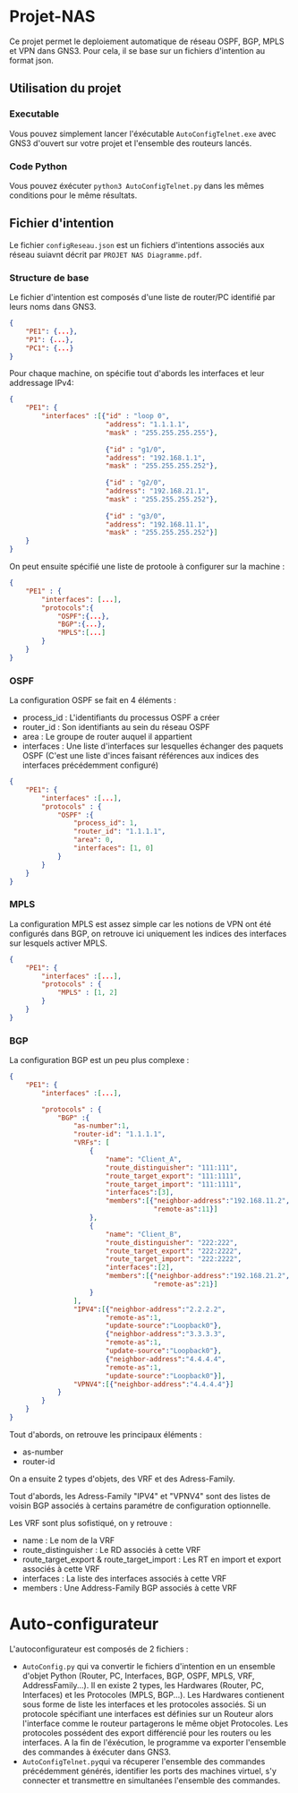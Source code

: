 # Projet-NAS

Ce projet permet le deploiement automatique de réseau OSPF, BGP, MPLS et VPN dans GNS3.
Pour cela, il se base sur un fichiers d'intention au format json.
## Utilisation du projet
### Executable

Vous pouvez simplement lancer l'éxécutable `AutoConfigTelnet.exe` avec GNS3 d'ouvert sur votre projet et l'ensemble des routeurs lancés.

### Code Python

Vous pouvez éxécuter `python3 AutoConfigTelnet.py` dans les mêmes conditions pour le même résultats.

## Fichier d'intention

Le fichier `configReseau.json` est un fichiers d'intentions associés aux réseau suiavnt décrit par `PROJET NAS Diagramme.pdf`.

### Structure de base
Le fichier d'intention est composés d'une liste de router/PC identifié par leurs noms dans GNS3.

```json
{
    "PE1": {...},
    "P1": {...},
    "PC1": {...}
}
```

Pour chaque machine, on spécifie tout d'abords les interfaces et leur addressage IPv4:

```json
{
    "PE1": {
        "interfaces" :[{"id" : "loop 0",
                        "address": "1.1.1.1",
                        "mask" : "255.255.255.255"},
                        
                        {"id" : "g1/0",
                        "address": "192.168.1.1",
                        "mask" : "255.255.255.252"},
                    
                        {"id" : "g2/0",
                        "address": "192.168.21.1",
                        "mask" : "255.255.255.252"},
                    
                        {"id" : "g3/0",
                        "address": "192.168.11.1",
                        "mask" : "255.255.255.252"}]
    }
}
```
On peut ensuite spécifié une liste de protoole à configurer sur la machine :
```json
{
    "PE1" : {
        "interfaces": [...],
        "protocols":{
            "OSPF":{...},
            "BGP":{...},
            "MPLS":[...]
        }
    }
}
```

### OSPF

La configuration OSPF se fait en 4 éléments :
- process_id : L'identifiants du processus OSPF a créer
- router_id : Son identifiants au sein du réseau OSPF
- area : Le groupe de router auquel il appartient
- interfaces : Une liste d'interfaces sur lesquelles échanger des paquets OSPF (C'est une liste d'inces faisant références aux indices des interfaces précédemment configuré) 

```json
{
    "PE1": {
        "interfaces" :[...],
        "protocols" : {
            "OSPF" :{
                "process_id": 1,
                "router_id": "1.1.1.1",
                "area": 0,
                "interfaces": [1, 0]
            }
        }
    }
}
```

### MPLS

La configuration MPLS est assez simple car les notions de VPN ont été configurés dans BGP, on retrouve ici uniquement les indices des interfaces sur lesquels activer MPLS.
```json
{
    "PE1": {
        "interfaces" :[...],
        "protocols" : {
            "MPLS" : [1, 2]
        }
    }
}
```

### BGP

La configuration BGP est un peu plus complexe :
```json
{
    "PE1": {
        "interfaces" :[...],

        "protocols" : {
            "BGP" :{
                "as-number":1,
                "router-id": "1.1.1.1",
                "VRFs": [
                    {
                        "name": "Client_A",
                        "route_distinguisher": "111:111",
                        "route_target_export": "111:1111",
                        "route_target_import": "111:1111",
                        "interfaces":[3],
                        "members":[{"neighbor-address":"192.168.11.2",
                                    "remote-as":11}]
                    },
                    {
                        "name": "Client_B",
                        "route_distinguisher": "222:222",
                        "route_target_export": "222:2222",
                        "route_target_import": "222:2222",
                        "interfaces":[2],
                        "members":[{"neighbor-address":"192.168.21.2",
                                    "remote-as":21}]
                    }
                ],
                "IPV4":[{"neighbor-address":"2.2.2.2",
                        "remote-as":1,
                        "update-source":"Loopback0"},
                        {"neighbor-address":"3.3.3.3",
                        "remote-as":1,
                        "update-source":"Loopback0"},
                        {"neighbor-address":"4.4.4.4",
                        "remote-as":1,
                        "update-source":"Loopback0"}],
                "VPNV4":[{"neighbor-address":"4.4.4.4"}]
            }
        }
    }
}
```
Tout d'abords, on retrouve les principaux éléments :
- as-number
- router-id

On a ensuite 2 types d'objets, des VRF et des Adress-Family.

Tout d'abords, les Adress-Family "IPV4" et "VPNV4" sont des listes de voisin BGP associés à certains paramétre de configuration optionnelle.

Les VRF sont plus sofistiqué, on y retrouve :
- name : Le nom de la VRF
- route_distinguisher : Le RD associés à cette VRF
- route_target_export & route_target_import : Les RT en import et export associés à cette VRF
- interfaces : La liste des interfaces associés à cette VRF
- members : Une Address-Family BGP associés à cette VRF

# Auto-configurateur

L'autoconfigurateur est composés de 2 fichiers :
- `AutoConfig.py` qui va convertir le fichiers d'intention en un ensemble d'objet Python (Router, PC, Interfaces, BGP, OSPF, MPLS, VRF, AddressFamily...). Il en existe 2 types, les Hardwares (Router, PC, Interfaces) et les Protocoles (MPLS, BGP...). Les Hardwares contienent sous forme de liste les interfaces et les protocoles associés. Si un protocole spécifiant une interfaces est définies sur un Routeur alors l'interface comme le routeur partagerons le même objet Protocoles. Les protocoles possédent des export différencié pour les routers ou les interfaces. A la fin de l'éxécution, le programme va exporter l'ensemble des commandes à éxécuter dans GNS3.
- `AutoConfigTelnet.py`qui va récuperer l'ensemble des commandes précédemment générés, identifier les ports des machines virtuel, s'y connecter et transmettre en simultanées l'ensemble des commandes.